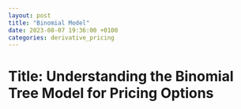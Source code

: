 ```yaml
---
layout: post
title: "Binomial Model"
date: 2023-08-07 19:36:00 +0100
categories: derivative_pricing
---
```


# Title: Understanding the Binomial Tree Model for Pricing Options 
